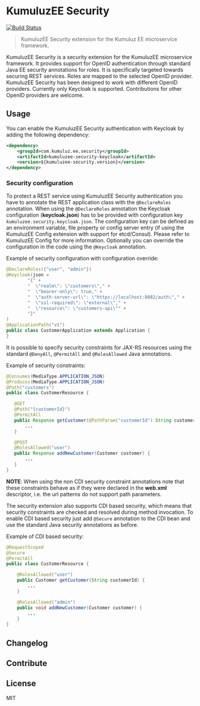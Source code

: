 # KumuluzEE Security
[![Build Status](https://img.shields.io/travis/kumuluz/kumuluzee-security/master.svg?style=flat)](https://travis-ci.org/kumuluz/kumuluzee-security)

> KumuluzEE Security extension for the Kumuluz EE microservice framework. 

KumuluzEE Security is a security extension for the KumuluzEE microservice framework. It provides support for OpenID 
authentication through standard Java EE security annotations for roles. It is specifically targeted towards securing 
REST services. Roles are mapped to the selected OpenID provider. KumuluzEE Security has been designed to work with 
different OpenID providers. Currently only Keycloak is supported. Contributions for other OpenID providers are welcome.

## Usage

You can enable the KumuluzEE Security authentication with Keycloak by adding the following dependency:
```xml
<dependency>
    <groupId>com.kumuluz.ee.security</groupId>
    <artifactId>kumuluzee-security-keycloak</artifactId>
    <version>${kumuluzee-security.version}</version>
</dependency>
```

### Security configuration

To protect a REST service using KumuluzEE Security authentication you have to annotate the REST application class with 
the `@DeclareRoles` annotation. When using the `@DeclareRoles` annotation the Keycloak configuration (**keycloak.json**) 
has to be provided with configuration key `kumuluzee.security.keycloak.json`. The configuration key can be defined as 
an environment variable, file property or config server entry (if using the KumuluzEE Config extension with support for 
etcd/Consul). Please refer to KumuluzEE Config for more information. Optionally you can override the configuration in 
the code using the `@Keycloak` annotation. 

Example of security configuration with configuration override:
```java
@DeclareRoles({"user", "admin"})
@Keycloak(json =
        "{" +
        "  \"realm\": \"customers\"," +
        "  \"bearer-only\": true," +
        "  \"auth-server-url\": \"https://localhost:8082/auth\"," +
        "  \"ssl-required\": \"external\"," +
        "  \"resource\": \"customers-api\"" +
        "}"
)
@ApplicationPath("v1")
public class CustomerApplication extends Application {
}
```

It is possible to specify security constraints for JAX-RS resources using the standard `@DenyAll`, `@PermitAll` and
`@RolesAllowed` Java annotations.
 
 Example of security constraints:
 ```java
@Consumes(MediaType.APPLICATION_JSON)
@Produces(MediaType.APPLICATION_JSON)
@Path("customers")
public class CustomerResource {

    @GET
    @Path("{customerId}")
    @PermitAll
    public Response getCustomer(@PathParam("customerId") String customerId) {
        ...
    }

    @POST
    @RolesAllowed("user")
    public Response addNewCustomer(Customer customer) {
        ...
    }
}
```

**NOTE**: When using the non CDI security constraint annotations note that these constraints behave as if they were 
declared in the **web.xml** descriptor, i.e. the url patterns do not support path parameters.

The security extension also supports CDI based security, which means that security constraints are checked and resolved 
during method invocation. To enable CDI based security just add `@Secure` annotation to the CDI bean and use the 
standard Java security annotations as before.

Example of CDI based security:
```java
@RequestScoped
@Secure
@PermitAll
public class CustomerResource {

    @RolesAllowed("user")
    public Customer getCustomer(String customerId) {
        ...
    }

    @RolesAllowed("admin")
    public void addNewCustomer(Customer customer) {
        ...
    }
}
``` 

## Changelog
<!--- TODO --->

## Contribute
<!--- TODO --->

## License

MIT
